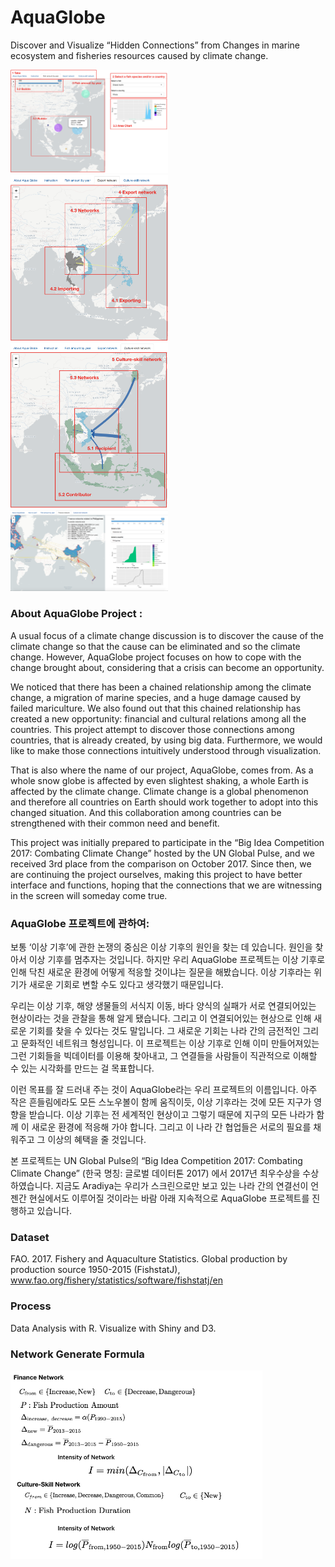 
# AquaGlobe
Discover and Visualize “Hidden Connections”  from Changes in marine ecosystem and fisheries resources caused by climate change.

<img src="https://github.com/jjunghub/AquaGlobe/blob/master/img/instEn1.png" width="50%" height="auto">
<img src="https://github.com/jjunghub/AquaGlobe/blob/master/img/instEn2.png" width="50%" height="auto">
<img src="https://github.com/jjunghub/AquaGlobe/blob/master/img/instEn3.png" width="50%" height="auto">
<img src="https://github.com/jjunghub/AquaGlobe/blob/master/img/network.png" width="50%" height="auto">

### About AquaGlobe Project :
A usual focus of a climate change discussion is to discover the cause of the climate change so that the cause can be eliminated and so the climate change. However, AquaGlobe project focuses on how to cope with the change brought about, considering that a crisis can become an opportunity.

We noticed that there has been a chained relationship among the climate change, a migration of marine species, and a huge damage caused by failed mariculture. We also found out that this chained relationship has created a new opportunity: financial and cultural relations among all the countries. This project attempt to discover those connections among countries, that is already created, by using big data. Furthermore, we would like to make those connections intuitively understood through visualization.

That is also where the name of our project, AquaGlobe, comes from. As a whole snow globe is affected by even slightest shaking, a whole Earth is affected by the climate change. Climate change is a global phenomenon and therefore all countries on Earth should work together to adopt into this changed situation. And this collaboration among countries can be strengthened with their common need and benefit.

This project was initially prepared to participate in the “Big Idea Competition 2017: Combating Climate Change” hosted by the UN Global Pulse, and we received 3rd place from the comparison on October 2017. Since then, we are continuing the project ourselves, making this project to have better interface and functions, hoping that the connections that we are witnessing in the screen will someday come true.


### AquaGlobe 프로젝트에 관하여:
보통 ‘이상 기후’에 관한 논쟁의 중심은 이상 기후의 원인을 찾는 데 있습니다. 원인을 찾아서 이상 기후를 멈추자는 것입니다. 하지만 우리 AquaGlobe 프로젝트는 이상 기후로 인해 닥친 새로운 환경에 어떻게 적응할 것이냐는 질문을 해봤습니다. 이상 기후라는 위기가 새로운 기회로 변할 수도 있다고 생각했기 때문입니다.

우리는 이상 기후, 해양 생물들의 서식지 이동, 바다 양식의 실패가 서로 연결되어있는 현상이라는 것을 관찰을 통해 알게 됐습니다. 그리고 이 연결되어있는 현상으로 인해 새로운 기회를 찾을 수 있다는 것도 말입니다. 그 새로운 기회는 나라 간의 금전적인 그리고 문화적인 네트워크 형성입니다. 이 프로젝트는 이상 기후로 인해 이미 만들어져있는 그런 기회들을 빅데이터를 이용해 찾아내고, 그 연결들을 사람들이 직관적으로 이해할 수 있는 시각화를 만드는 걸 목표합니다.

이런 목표를 잘 드러내 주는 것이 AquaGlobe라는 우리 프로젝트의 이름입니다. 아주 작은 흔들림에라도 모든 스노우볼이 함께 움직이듯, 이상 기후라는 것에 모든 지구가 영향을 받습니다. 이상 기후는 전 세계적인 현상이고 그렇기 때문에 지구의 모든 나라가 함께 이 새로운 환경에 적응해 가야 합니다. 그리고 이 나라 간 협업들은 서로의 필요를 채워주고 그 이상의 혜택을 줄 것입니다.

본 프로젝트는 UN Global Pulse의 “Big Idea Competition 2017: Combating Climate Change” (한국 명칭: 글로벌 데이터톤 2017) 에서 2017년 최우수상을 수상하였습니다. 지금도 Aradiya는 우리가 스크린으로만 보고 있는 나라 간의 연결선이 언젠간 현실에서도 이루어질 것이라는 바람 아래 지속적으로 AquaGlobe 프로젝트를 진행하고 있습니다.

### Dataset
FAO. 2017. Fishery and Aquaculture Statistics. Global production by production source 1950-2015 (FishstatJ), www.fao.org/fishery/statistics/software/fishstatj/en

### Process
Data Analysis with R. Visualize with Shiny and D3.

### Network Generate Formula
<img src="https://github.com/jjunghub/AquaGlobe/blob/master/img/formula.png" width="80%" height="auto">
